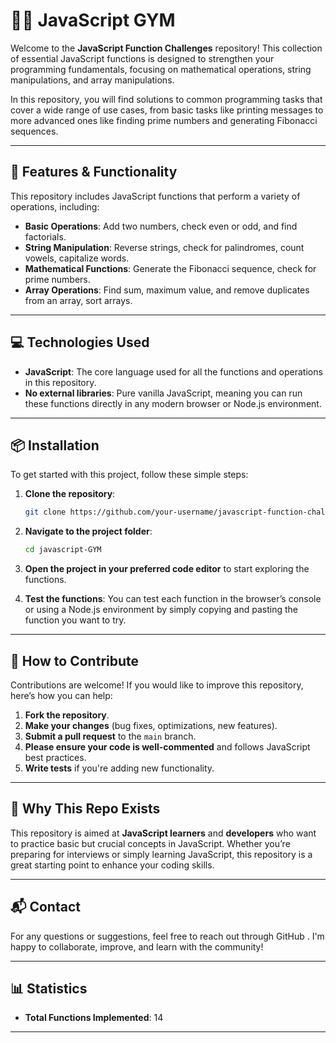 # 🧑‍💻 **JavaScript GYM**

Welcome to the **JavaScript Function Challenges** repository! This collection of essential JavaScript functions is designed to strengthen your programming fundamentals, focusing on mathematical operations, string manipulations, and array manipulations.

In this repository, you will find solutions to common programming tasks that cover a wide range of use cases, from basic tasks like printing messages to more advanced ones like finding prime numbers and generating Fibonacci sequences.

---

## 🚀 **Features & Functionality**

This repository includes JavaScript functions that perform a variety of operations, including:

- **Basic Operations**: Add two numbers, check even or odd, and find factorials.
- **String Manipulation**: Reverse strings, check for palindromes, count vowels, capitalize words.
- **Mathematical Functions**: Generate the Fibonacci sequence, check for prime numbers.
- **Array Operations**: Find sum, maximum value, and remove duplicates from an array, sort arrays.

---

## 💻 **Technologies Used**

- **JavaScript**: The core language used for all the functions and operations in this repository.
- **No external libraries**: Pure vanilla JavaScript, meaning you can run these functions directly in any modern browser or Node.js environment.

---

## 📦 **Installation**

To get started with this project, follow these simple steps:

1. **Clone the repository**:

   ```bash
   git clone https://github.com/your-username/javascript-function-challenges.git
   ```

2. **Navigate to the project folder**:

   ```bash
   cd javascript-GYM
   ```

3. **Open the project in your preferred code editor** to start exploring the functions.

4. **Test the functions**: You can test each function in the browser’s console or using a Node.js environment by simply copying and pasting the function you want to try.

---

## 🎯 **How to Contribute**

Contributions are welcome! If you would like to improve this repository, here’s how you can help:

1. **Fork the repository**.
2. **Make your changes** (bug fixes, optimizations, new features).
3. **Submit a pull request** to the `main` branch.
4. **Please ensure your code is well-commented** and follows JavaScript best practices.
5. **Write tests** if you're adding new functionality.

---

## 🧳 **Why This Repo Exists**

This repository is aimed at **JavaScript learners** and **developers** who want to practice basic but crucial concepts in JavaScript. Whether you’re preparing for interviews or simply learning JavaScript, this repository is a great starting point to enhance your coding skills.

---

## 📬 **Contact**

For any questions or suggestions, feel free to reach out through GitHub . I'm happy to collaborate, improve, and learn with the community!

---

## 📊 **Statistics**

- **Total Functions Implemented**: 14


---
